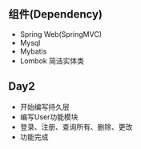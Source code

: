 ## 组件(Dependency)
- Spring Web(SpringMVC)
- Mysql
- Mybatis
- Lombok  简洁实体类

## Day2
- 开始编写持久层 
- 编写User功能模块
- 登录、注册、查询所有、删除、更改 
- 功能完成